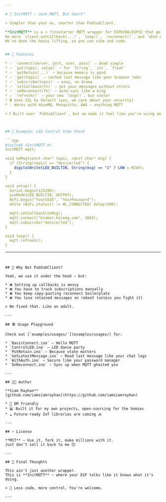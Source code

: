 ```yaml
---

# 🧠 InitMQTT — Just MQTT, But Smart™

> Simpler than your ex, smarter than PubSubClient.

**InitMQTT** is a 🔥 firestarter MQTT wrapper for ESP8266/ESP32 that gets rid of the boring boilerplate.
No more `client.setCallback(...)`, `loop()`, `reconnect()`, and `what-do-I-even-do-with-this-payload[]`.
We've done the heavy lifting, so you can vibe and code.


## 🚀 Features

* ✅ `connect(server, port, user, pass)` — dead simple
* ✅ `put(topic, value)` — for `String`, `int`, `float`
* ✅ `putRetain(...)` — because memory is good
* ✅ `get(topic)` — cached last message like your browser tabs
* ✅ `subscribe(topic)` — easy, no drama
* ✅ `setCallback(fn)` — get your messages without stress
* ✅ `onReconnect(fn)` — auto-sync like a king
* ✅ `refresh()` — your new `loop()`, but cooler
* 🔒 Uses SSL by default (yes, we care about your security)
* 💡 Works with HiveMQ, Mosquitto, AWS — anything MQTT

> ❗ Built over `PubSubClient`, but we made it feel like you're using an API from 2025.



## 🧪 Example: LED Control Vibe Check

```cpp
#include <InitMQTT.h>
InitMQTT mqtt;

void onMsg(const char* topic, const char* msg) {
  if (String(topic) == "device/led") {
    digitalWrite(LED_BUILTIN, String(msg) == "1" ? LOW : HIGH);
  }
}

void setup() {
  Serial.begin(115200);
  pinMode(LED_BUILTIN, OUTPUT);
  WiFi.begin("YourSSID", "YourPassword");
  while (WiFi.status() != WL_CONNECTED) delay(500);

  mqtt.setCallback(onMsg);
  mqtt.connect("broker.hivemq.com", 1883);
  mqtt.subscribe("device/led");
}

void loop() {
  mqtt.refresh();
}
```

---
```


## 🤡 Why Not PubSubClient?

Yeah, we use it under the hood — but:

* ❌ Setting up callbacks is messy
* ❌ You have to track subscriptions manually
* ❌ You keep copy-pasting reconnect boilerplate
* ❌ You lose retained messages on reboot (unless you fight it)

> We fixed that. Like an adult.

---

## 🛠️ Usage Playground

Check out [`examples/usages/`](examples/usages/) for:

* `BasicConnect.ino` — Hello MQTT
* `ControlLED.ino` — LED dance party
* `PutRetain.ino` — Because state matters
* `GetLatestMessage.ino` — Read last message like your chat logs
* `WithAuth.ino` — Secure like your password manager
* `OnReconnect.ino` — Sync up when MQTT ghosted you

---

## 👨‍💻 Author

**Siam Rayhan**
[github.com/iamsiamrayhan](https://github.com/iamsiamrayhan)

* 💬 DM friendly
* 💻 Built it for my own projects, open-sourcing for the homies
* ☁️ Future-ready IoT libraries are coming 🔜

---

## ⚡ License

**MIT** — Use it, fork it, make millions with it.
Just don’t sell it back to me 🙃

---

## 📢 Final Thoughts

This ain't just another wrapper.
This is **InitMQTT** — where your ESP talks like it knows what it's doing.

> 🧠 Less code, more control. You're welcome.

---
